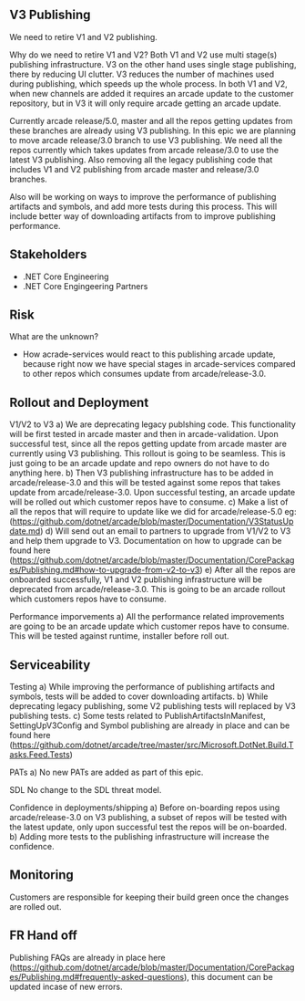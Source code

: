## V3 Publishing 
We need to retire V1 and V2 publishing.

Why do we need to retire V1 and V2? 
Both V1 and V2 use multi stage(s) publishing infrastructure. V3 on the other hand uses single stage publishing, there by reducing UI clutter. V3 reduces the number of machines used during publishing, which speeds up the whole process. In both V1 and V2, when new channels are added it requires an arcade update to the customer repository, but in V3 it will only require arcade getting an arcade update.

Currently arcade release/5.0, master and all the repos getting updates from these branches are already using V3 publishing. In this epic we are planning to move arcade release/3.0 branch to use V3 publishing. We need all the repos currently which takes updates from arcade release/3.0 to use the latest V3 publishing. Also removing all the legacy publishing code that includes V1 and V2 publishing from arcade master and release/3.0 branches.

Also will be working on ways to improve the performance of publishing artifacts and symbols, and add more tests during this process. This will include better way of downloading artifacts from to improve publishing performance.

## Stakeholders
- .NET Core Engineering
- .NET Core Engingeering Partners

## Risk
What are the unknown?
- How acrade-services would react to this publishing arcade update, because right now we have special stages in arcade-services compared to other repos which consumes update from arcade/release-3.0.

## Rollout and Deployment
V1/V2 to V3
a) We are deprecating legacy publshing code. This functionality will be first tested in arcade master and then in arcade-validation. Upon successful test, since all the repos getting update from arcade master are currently using V3 publishing. This rollout is going to be seamless. This is just going to be an arcade update and repo owners do not have to do anything here.
b) Then V3 publishing infrastructure has to be added in arcade/release-3.0 and this will be tested against some repos that takes update from arcade/release-3.0. Upon successful testing, an arcade update will be rolled out which customer repos have to consume.
c) Make a list of all the repos that will require to update like we did for arcade/release-5.0 eg:(https://github.com/dotnet/arcade/blob/master/Documentation/V3StatusUpdate.md)
d) Will send out an email to partners to upgrade from V1/V2 to V3 and help them upgrade to V3. Documentation on how to upgrade can be found here (https://github.com/dotnet/arcade/blob/master/Documentation/CorePackages/Publishing.md#how-to-upgrade-from-v2-to-v3)
e) After all the repos are onboarded successfully, V1 and V2 publishing infrastructure will be deprecated from arcade/release-3.0. This is going to be an arcade rollout which customers repos have to consume.

Performance imporvements 
a) All the performance related improvements are going to be an arcade update which customer repos have to consume. This will be tested against runtime, installer before roll out.

## Serviceability
Testing 
a) While improving the performance of publishing artifacts and symbols, tests will be added to cover downloading artifacts.
b) While deprecating legacy publishing, some V2 publishing tests will replaced by V3 publishing tests.
c) Some tests related to PublishArtifactsInManifest, SettingUpV3Config and Symbol publishing are already in place and can be found here (https://github.com/dotnet/arcade/tree/master/src/Microsoft.DotNet.Build.Tasks.Feed.Tests)

PATs
a) No new PATs are added as part of this epic.

SDL 
No change to the SDL threat model.

Confidence in deployments/shipping
a) Before on-boarding repos using arcade/release-3.0 on V3 publishing, a subset of repos will be tested with the latest update, only upon successful test the repos will be on-boarded. 
b) Adding more tests to the publishing infrastructure will increase the confidence. 

## Monitoring
Customers are responsible for keeping their build green once the changes are rolled out.

## FR Hand off
Publishing FAQs are already in place here (https://github.com/dotnet/arcade/blob/master/Documentation/CorePackages/Publishing.md#frequently-asked-questions), this document can be updated incase of new errors. 